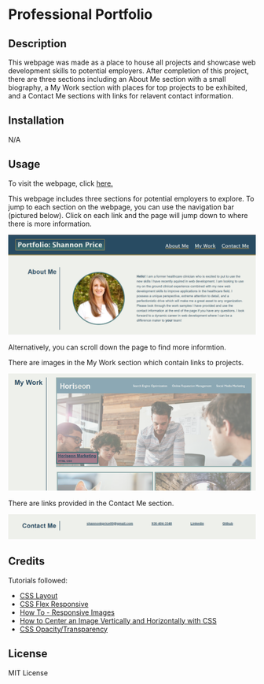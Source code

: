 # Professional Portfolio

## Description

This webpage was made as a place to house all projects and showcase web development skills to potential employers. After completion of this project, there are three sections including an About Me section with a small biography, a My Work section with places for top projects to be exhibited, and a Contact Me sections with links for relavent contact information. 

## Installation

N/A

## Usage

To visit the webpage, click [here.](https://shannonkprice00.github.io/Professional-Portfolio-SKP/)

This webpage includes three sections for potential employers to explore. To jump to each section on the webpage, you can use the navigation bar (pictured below). Click on each link and the page will jump down to where there is more information. 

![alt text](./assets/images/Screenshot-Deployed-Page.png)

Alternatively, you can scroll down the page to find more informtion.

There are images in the My Work section which contain links to projects.

![alt text](./assets/images/Screenshot2.png)

There are links provided in the Contact Me section.

![alt text](./assets/images/Screenshot3.png)

## Credits

Tutorials followed:

* [CSS Layout](https://www.w3schools.com/Css/css_float.asp)
* [CSS Flex Responsive](https://www.w3schools.com/css/css3_flexbox_responsive.asp)
* [How To - Responsive Images](https://www.w3schools.com/howto/howto_css_image_responsive.asp)
* [How to Center an Image Vertically and Horizontally with CSS](https://www.freecodecamp.org/news/how-to-center-an-image-in-css/)
* [CSS Opacity/Transparency](https://www.w3schools.com/css/css_image_transparency.asp)

## License

MIT License
